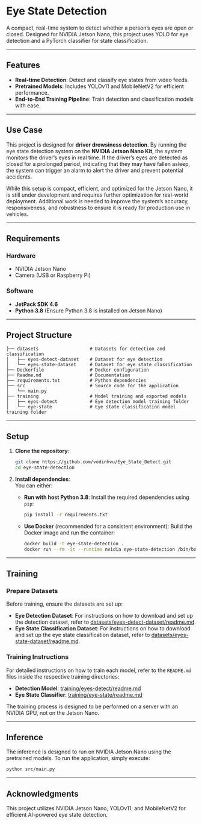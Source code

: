 
# **Eye State Detection**

A compact, real-time system to detect whether a person’s eyes are open or closed. Designed for NVIDIA Jetson Nano, this project uses YOLO for eye detection and a PyTorch classifier for state classification.

---

## **Features**
- **Real-time Detection**: Detect and classify eye states from video feeds.  
- **Pretrained Models**: Includes YOLOv11 and MobileNetV2 for efficient performance.  
- **End-to-End Training Pipeline**: Train detection and classification models with ease.  

---

## **Use Case**
This project is designed for **driver drowsiness detection**. By running the eye state detection system on the **NVIDIA Jetson Nano Kit**, the system monitors the driver’s eyes in real time. If the driver’s eyes are detected as closed for a prolonged period, indicating that they may have fallen asleep, the system can trigger an alarm to alert the driver and prevent potential accidents.

While this setup is compact, efficient, and optimized for the Jetson Nano, it is still under development and requires further optimization for real-world deployment. Additional work is needed to improve the system’s accuracy, responsiveness, and robustness to ensure it is ready for production use in vehicles.

---

## **Requirements**

### **Hardware**
- NVIDIA Jetson Nano  
- Camera (USB or Raspberry Pi)

### **Software**
- **JetPack SDK 4.6**  
- **Python 3.8** (Ensure Python 3.8 is installed on Jetson Nano)

---

## **Project Structure**
```plaintext
├── datasets                   # Datasets for detection and classification
│   ├── eyes-detect-dataset    # Dataset for eye detection
│   └── eyes-state-dataset     # Dataset for eye state classification
├── Dockerfile                 # Docker configuration
├── Readme.md                  # Documentation
├── requirements.txt           # Python dependencies
├── src                        # Source code for the application
│   └── main.py
├── training                   # Model training and exported models
│   ├── eyes-detect            # Eye detection model training folder
│   └── eye-state              # Eye state classification model training folder
```

---

## **Setup**

1. **Clone the repository**:
   ```bash
   git clone https://github.com/vodinhvu/Eye_State_Detect.git
   cd eye-state-detection
   ```

2. **Install dependencies**:  
   You can either:
   - **Run with host Python 3.8**:
     Install the required dependencies using `pip`:
     ```bash
     pip install -r requirements.txt
     ```
   
   - **Use Docker** (recommended for a consistent environment):
     Build the Docker image and run the container:
     ```bash
     docker build -t eye-state-detection .
     docker run --rm -it --runtime nvidia eye-state-detection /bin/bash
     ```

---

## **Training**

### **Prepare Datasets**

Before training, ensure the datasets are set up:
- **Eye Detection Dataset**: For instructions on how to download and set up the detection dataset, refer to [datasets/eyes-detect-dataset/readme.md](datasets/eyes-detect-dataset/readme.md).
- **Eye State Classification Dataset**: For instructions on how to download and set up the eye state classification dataset, refer to [datasets/eyes-state-dataset/readme.md](datasets/eyes-state-dataset/readme.md).

### **Training Instructions**

For detailed instructions on how to train each model, refer to the `README.md` files inside the respective training directories:

- **Detection Model**: [training/eyes-detect/readme.md](training/eyes-detect/readme.md)
- **Eye State Classifier**: [training/eye-state/readme.md](training/eye-state/readme.md)

The training process is designed to be performed on a server with an NVIDIA GPU, not on the Jetson Nano.

---

## **Inference**

The inference is designed to run on NVIDIA Jetson Nano using the pretrained models. To run the application, simply execute:
```bash
python src/main.py
```

---

## **Acknowledgments**

This project utilizes NVIDIA Jetson Nano, YOLOv11, and MobileNetV2 for efficient AI-powered eye state detection.